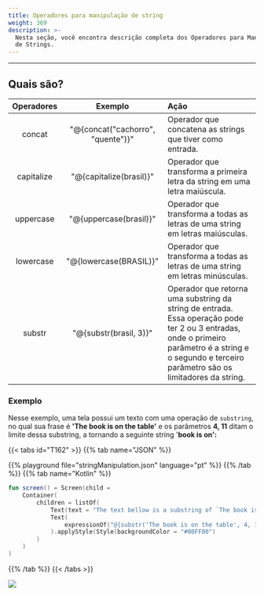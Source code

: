 ```yaml
---
title: Operadores para manipulação de string
weight: 369
description: >-
  Nesta seção, você encontra descrição completa dos Operadores para Manipulação
  de Strings.
---
```


---

## Quais são? 

| Operadores | Exemplo | Ação |
| :---: | :---: | :--- |
| concat | "@{concat\("cachorro", "quente"\)}" | Operador que concatena as strings que tiver como entrada. |
| capitalize | "@{capitalize\(brasil\)}" | Operador que transforma a primeira letra da string em uma letra maiúscula. |
| uppercase | "@{uppercase\(brasil\)}" | Operador que transforma a todas as letras de uma string em letras maiúsculas. |
| lowercase | "@{lowercase\(BRASIL\)}" | Operador que transforma a todas as letras de uma string em letras minúsculas. |
| substr | "@{substr\(brasil, 3\)}" | Operador que retorna uma substring da string de entrada. Essa operação pode ter 2 ou 3 entradas, onde o primeiro parâmetro é a string e o segundo e terceiro parâmetro são os limitadores da string. |

### Exemplo

Nesse exemplo, uma tela possui um texto com uma operação de `substring`, no qual sua frase é **'The book is on the table'** e os parâmetros **4, 11** ditam o limite dessa substring, a tornando a seguinte string '**book is on':**

{{< tabs id="T162" >}}
{{% tab name="JSON" %}}
<!-- json-playground:stringManipulation.json
{
  "_beagleComponent_" : "beagle:screenComponent",
  "child" : {
    "_beagleComponent_" : "beagle:container",
    "children" : [ {
      "_beagleComponent_" : "beagle:text",
      "text" : "The text bellow is a substring of `The book is on the table`."
    }, {
      "_beagleComponent_" : "beagle:text",
      "text" : "@{substr('The book is on the table', 4, 11)}",
      "style" : {
        "backgroundColor" : "#00FF00"
      }
    } ]
  }
}
-->
{{% playground file="stringManipulation.json" language="pt" %}}
{{% /tab %}}
{{% tab name="Kotlin" %}}
```kotlin
fun screen() = Screen(child = 
    Container(
        children = listOf(
            Text(text = "The text bellow is a substring of `The book is on the table`."),
            Text(
                expressionOf("@{substr('The book is on the table', 4, 11)}")
            ).applyStyle(Style(backgroundColor = "#00FF00")
        )
    )
)
```
{{% /tab %}}
{{< /tabs >}}

![](/shared/string.png)
